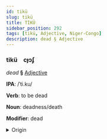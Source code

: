 ```yaml
---
id: tikü
slug: tikü
title: TİKÜ
sidebar_position: 292
tags: [tikü, Adjective, Niger-Congo]
description: dead § Adjective
---
```


### tikü&emsp;<span kind="abugida">cɟɔʄ</span>

*dead* **§** [Adjective](../../tags/Adjective)

**IPA**: /ˈti.ku/

**Verb**: to be dead

**Noun**: deadness/death

**Modifier**: dead

<details>
    <summary>Origin</summary>
    Yoruba ti kú /tī/+/kú/<br/>
    <em>Niger-Congo Language Family</em>
</details>